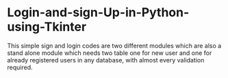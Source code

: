 # Login-and-sign-Up-in-Python-using-Tkinter
This simple sign and login codes are two different modules which are also a stand alone module which needs two table one for new user and one for already registered users in any database, with almost every validation required.
